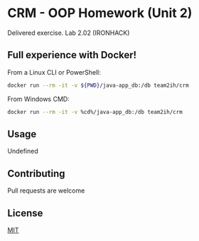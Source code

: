 # CRM - OOP Homework (Unit 2)

Delivered exercise. Lab 2.02 (IRONHACK)


<!--- ![alt text](example.jpg "Ejemplo output terminal") -->

## Full experience with Docker!

From a Linux CLI or PowerShell:
```bash
docker run --rm -it -v ${PWD}/java-app_db:/db team2ih/crm
```

From Windows CMD:
```bash
docker run --rm -it -v %cd%/java-app_db:/db team2ih/crm
```

## Usage

Undefined

## Contributing

Pull requests are welcome

## License

[MIT](LICENSE.txt)
